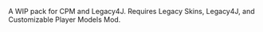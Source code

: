 A WIP pack for CPM and Legacy4J. 
Requires Legacy Skins, Legacy4J, and Customizable Player Models Mod.
